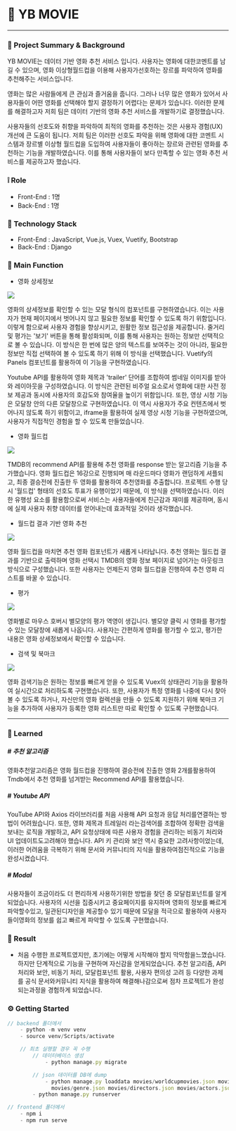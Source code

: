 # 📎 YB MOVIE

---

### 📌 Project Summary & Background

YB MOVIE는 데이터 기반 영화 추천 서비스 입니다. 사용자는 영화에 대한코멘트를 남길 수 있으며, 영화 이상형월드컵을 이용해 사용자가선호하는 장르를 파악하여 영화를 추천해주는 서비스입니다.  

영화는 많은 사람들에게 큰 관심과 즐거움을 줍니다. 그러나 너무 많은 영화가 있어서 사용자들이 어떤 영화를 선택해야 할지 결정하기 어렵다는 문제가 있습니다. 이러한 문제를 해결하고자 저희 팀은 데이터 기반의 영화 추천 서비스를 개발하기로 결정했습니다.  

사용자들의 선호도와 취향을 파악하여 최적의 영화를 추천하는 것은 사용자 경험(UX) 개선에 큰 도움이 됩니다. 저희 팀은 이러한 선호도 파악을 위해 영화에 대한 코멘트 시스템과 장르별 이상형 월드컵을 도입하여 사용자들이 좋아하는 장르와 관련된 영화를 추천하는 기능을 개발하였습니다. 이를 통해 사용자들이 보다 만족할 수 있는 영화 추천 서비스를 제공하고자 했습니다.  



### ❕ Role

- Front-End : 1명
- Back-End : 1명



### 📜 Technology Stack

- Front-End : JavaScript, Vue.js, Vuex, Vuetify, Bootstrap
- Back-End : Django



### 🔨 Main Function

- 영화 상세정보

![](https://jk-portfolio1.web.app/images/Modal/pjt4/1.gif)

영화의 상세정보를 확인할 수 있는 모달 형식의 컴포넌트를 구현하였습니다. 이는 사용자가 현재 페이지에서 벗어나지 않고 필요한 정보를 확인할 수 있도록 하기 위함입니다. 이렇게 함으로써 사용자 경험을 향상시키고, 원활한 정보 접근성을 제공합니다. 줄거리 및 평가는 '보기' 버튼을 통해 활성화되며, 이를 통해 사용자는 원하는 정보만 선택적으로 볼 수 있습니다. 이 방식은 한 번에 많은 양의 텍스트를 보여주는 것이 아니라, 필요한 정보만 직접 선택하여 볼 수 있도록 하기 위해 이 방식을 선택했습니다. Vuetify의 Panels 컴포넌트를 활용하여 이 기능을 구현하였습니다.

Youtube API를 활용하여 영화 제목과 'trailer' 단어를 조합하여 썸네일 이미지를 받아와 레이아웃을 구성하였습니다. 이 방식은 관련된 비주얼 요소로서 영화에 대한 사전 정보 제공과 동시에 사용자의 호감도와 참여율을 높이기 위함입니다. 또한, 영상 시청 기능은 모달창 안의 다른 모달창으로 구현하였습니다. 이 역시 사용자가 주요 컨텐츠에서 벗어나지 않도록 하기 위함이고, iframe을 활용하여 실제 영상 시청 기능을 구현하였으며, 사용자가 직접적인 경험을 할 수 있도록 만들었습니다.



- 영화 월드컵

![](https://jk-portfolio1.web.app/images/Modal/pjt4/2.gif)  

TMDB의 recommend API를 활용해 추천 영화를 response 받는 알고리즘 기능을 추가했습니다. 영화 월드컵은 16강으로 진행되며 매 라운드마다 영화가 랜덤하게 셔플되고, 최종 결승전에 진출한 두 영화를 활용하여 추천영화를 추출합니다. 프로젝트 수행 당시 '월드컵' 형태의 선호도 투표가 유행이었기 때문에, 이 방식을 선택하였습니다. 이러한 유행성 요소를 활용함으로써 서비스는 사용자들에게 친근감과 재미를 제공하며, 동시에 실제 사용자 취향 데이터를 얻어내는데 효과적일 것이라 생각했습니다.



- 월드컵 결과 기반 영화 추천

![](https://jk-portfolio1.web.app/images/Modal/pjt4/3.gif)  

영화 월드컵을 마치면 추천 영화 컴포넌트가 새롭게 나타납니다. 추천 영화는 월드컵 결과를 기반으로 출력하며 영화 선택시 TMDB의 영화 정보 페이지로 넘어가는 아웃링크 방식으로 구성했습니다. 또한 사용자는 언제든지 영화 월드컵을 진행하여 추천 영화 리스트를 바꿀 수 있습니다.



- 평가

![](https://jk-portfolio1.web.app/images/Modal/pjt4/4.gif)  

영화별로 마우스 호버시 별모양의 평가 역영이 생깁니다. 별모양 클릭 시 영화를 평가할 수 있는 모달창에 새롭게 나옵니다. 사용자는 간편하게 영화를 평가할 수 있고, 평가한 내용은 영화 상세정보에서 확인할 수 있습니다.



- 검색 및 북마크

![](https://jk-portfolio1.web.app/images/Modal/pjt4/5.gif)  

영화 검색기능은 원하는 정보를 빠르게 얻을 수 있도록 Vuex의 상태관리 기능을 활용하여 실시간으로 처리하도록 구현했습니다. 또한, 사용자가 특정 영화를 나중에 다시 찾아볼 수 있도록 하거나, 자신만의 영화 컬렉션을 만들 수 있도록 지원하기 위해 북마크 기능을 추가하여 사용자가 등록한 영화 리스트만 따로 확인할 수 있도록 구현했습니다.



---

### 🚩 Learned

##### # 추천 알고리즘

영화추천알고리즘은 영화 월드컵을 진행하여 결승전에 진출한 영화 2개를활용하여 Tmdb에서 추천 영화를 넘겨받는 Recommend API를 활용했습니다.  

##### # Youtube API

YouTube API와 Axios 라이브러리를 처음 사용해 API 요청과 응답 처리를연결하는 방법이 어려웠습니다. 또한, 영화 제목과 트레일러 라는검색어를 조합하여 정확한 검색을 보내는 로직을 개발하고, API 요청상태에 따른 사용자 경험을 관리하는 비동기 처리와 UI 업데이트도고려해야 했습니다. API 키 관리와 보안 역시 중요한 고려사항이었는데,이러한 어려움을 극복하기 위해 문서와 커뮤니티의 지식을 활용하여점진적으로 기능을 완성시켰습니다.  

##### # Modal

사용자들이 조금이라도 더 편리하게 사용하기위한 방법을 찾던 중 모달컴포넌트를 알게되었습니다. 사용자의 시선을 집중시키고 중요페이지를 유지하며 영화의 정보를 빠르게 파악할수있고, 일관된디자인을 제공할수 있기 때문에 모달을 적극으로 활용하여 사용자들이영화의 정보를 쉽고 빠르게 파악할 수 있도록 구현했습니다.  



### 🔑 Result

- 처음 수행한 프로젝트였지만, 초기에는 어떻게 시작해야 할지 막막함을느꼈습니다. 하지만 단계적으로 기능을 구현하며 자신감을 얻게되었습니다. 추천 알고리즘, API 처리와 보안, 비동기 처리, 모달컴포넌트 활용, 사용자 편의성 고려 등 다양한 과제를 공식 문서와커뮤니티 지식을 활용하여 해결해나감으로써 점차 프로젝트가 완성되는과정을 경험하게 되었습니다.



### ⚙️ Getting Started

```javascript
// backend 폴더에서
    - python -m venv venv
    - source venv/Scripts/activate

    // 최초 실행할 경우 꼭 수행
        // 데이터베이스 생성
            - python manage.py migrate

        // json 데이터를 DB에 dump
            - python manage.py loaddata movies/worldcupmovies.json movies/newmovie.json movies/movies.json 
              movies/genre.json movies/directors.json movies/actors.json
        - python manage.py runserver

// frontend 폴더에서
    - npm i
    - npm run serve
```
